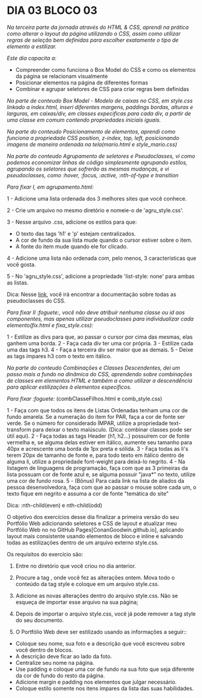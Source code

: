 # DIA 03 BLOCO 03

_Na terceira parte da jornada através do HTML & CSS, aprendi na prática como alterar o layout da página utilizando o CSS, assim como utilizar regras de seleção bem definidas para escolher exatamente o tipo de elemento a estilizar._

_Este dia capacita a:_

* Compreender como funciona o Box Model do CSS e como os elementos da página se relacionam visualmente
* Posicionar elementos na página de diferentes formas
* Combinar e agrupar seletores de CSS para criar regras bem definidas

_Na parte de conteudo Box Model - Modelo de caixas no CSS, em style.css linkado a index.html, inseri diferentes margens, paddings bordas, alturas e larguras, em caixas/div, em classes expecificas para cada div, a partir de uma classe em comum contendo propriedades iniciais iguais._

_Na parte do conteudo Posicionamento de elementos, aprendi como funciona a propriedade CSS position, z-index, top, left, posicionando imagens de maneira ordenada na tela(mario.html e style_mario.css)_

_Na parte do conteudo Agrupamento de seletores e Pseudoclasses, vi como podemos economizar linhas de código simplesmente agrupando estilos,  agrupando os seletores que sofrerão as mesmas mudanças, e vi pseudoclasses, como :hover, :focus, :active, :nth-of-type e transition_

_Para fixar I, em agrupamento.html:_

1 - Adicione uma lista ordenada dos 3 melhores sites que você conhece.

2 - Crie um arquivo no mesmo diretório e nomeie-o de 'agru_style.css'.

3 - Nesse arquivo .css, adicione os estilos para que:
  * O texto das tags 'h1' e 'p' estejam centralizados.
  * A cor de fundo da sua lista mude quando o cursor estiver sobre o item.
  * A fonte do item mude quando ele for clicado.

4 - Adicione uma lista não ordenada com, pelo menos, 3 características que você gosta.

5 - No 'agru_style.css', adicione a propriedade 'list-style: none' para ambas as listas.

Dica: Nesse [link](https://developer.mozilla.org/pt-BR/docs/Web/CSS/Pseudo-classes), você irá encontrar a documentação sobre todas as pseudoclasses do CSS.

_Para fixar II :foguete:, você não deve atribuir nenhuma classe ou id aos componentes, mas apenas utilizar pseudoclasses para individualizar cada elemento(fix.html e fixa_style.css):_

1 - Estilize as divs para que, ao passar o cursor por cima das mesmas, elas ganhem uma borda.
2 - Faça cada div ter uma cor própria.
3 - Estilize cada uma das tags h3.
4 - Faça a terceira div ser maior que as demais.
5 - Deixe as tags ímpares h3 com o texto em itálico.

_Na parte do conteudo Combinações e Classes Descendentes, dei um passo mais a fundo na dinâmica do CSS, aprendendo sobre combinações de classes em elementos HTML e também a como utilizar a descendência para aplicar estilizações à elementos específicos._

_Para fixar :foguete:_
(combClasseFilhos.html e comb_style.css)

1 - Faça com que todos os itens de Listas Ordenadas tenham uma cor de fundo amarela. Se a numeração do item for PAR, faça a cor de fonte ser verde. Se o número for considerado ÍMPAR, utilize a propriedade text-transform para deixar o texto maiúsculo. (Dica: combinar classes pode ser útil aqui).
2 - Faça todas as tags Header (h1, h2...) possuírem cor de fonte vermelha e, se alguma delas estiver em itálico, aumente seu tamanho para 40px e acrescente uma borda de 1px preta e sólida.
3 - Faça todas as li's terem 20px de tamanho de fonte e, para todo texto em itálico dentro de alguma li, utilize a propriedade font-weight para deixá-lo negrito.
4 - Na listagem de linguagens de programação, faça com que as 3 primeiras da lista possuam cor de fonte azul e, se alguma possuir "java*" no texto, utilize uma cor de fundo rosa.
5 - (Bônus) Para cada link na lista de aliados da pessoa desenvolvedora, faça com que ao passar o mouse sobre cada um, o texto fique em negrito e assuma a cor de fonte "temática do site"

Dica: :nth-child(even) e nth-child(odd)

O objetivo dos exercí­cios desse dia finalizar a primeira versão do seu Portfólio Web adicionando seletores e CSS de layout e atualizar meu Portfólio Web no no GitHub Pages[ConanGoodwin.github.io], aplicando layout mais consistente usando elementos de bloco e inline e salvando todas as estilizações dentro de um arquivo externo style.css.

Os requisitos do exercício são:

1. Entre no diretório que você criou no dia anterior.

2. Procure a tag <style></style>, onde você fez as alterações ontem. Mova todo o conteúdo da tag style e coloque em um arquivo style.css.

3. Adicione as novas alterações dentro do arquivo style.css.
Não se esqueça de importar esse arquivo na sua página;

4. Depois de importar o arquivo style.css, você já pode remover a tag style do seu documento.

5. O Portfólio Web deve ser estilizado usando as informações a seguir::
  * Coloque seu nome, sua foto e a descrição que você escreveu sobre você dentro de blocos.
  * A descrição deve ficar ao lado da foto.
  * Centralize seu nome na página.
  * Use padding e coloque uma cor de fundo na sua foto que seja diferente da cor de fundo do resto da página.
  * Adicione margin e padding nos elementos que julgar necessário.
  * Coloque estilo somente nos itens ímpares da lista das suas habilidades.
